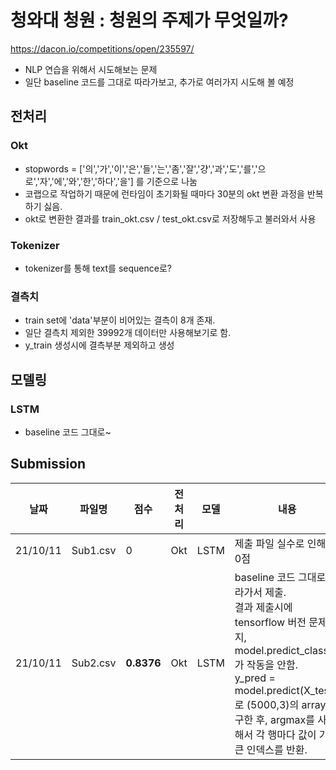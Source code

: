# 청와대 청원 : 청원의 주제가 무엇일까?
https://dacon.io/competitions/open/235597/

- NLP 연습을 위해서 시도해보는 문제
- 일단 baseline 코드를 그대로 따라가보고, 추가로 여러가지 시도해 볼 예정

## 전처리
### Okt 
- stopwords = ['의','가','이','은','들','는','좀','잘','걍','과','도','를','으로','자','에','와','한','하다','을']
를 기준으로 나눔
- 코랩으로 작업하기 때문에 런타임이 초기화될 때마다 30분의 okt 변환 과정을 반복하기 싫음.
- okt로 변환한 결과를 train_okt.csv / test_okt.csv로 저장해두고 불러와서 사용

### Tokenizer
- tokenizer를 통해 text를 sequence로?

### 결측치
- train set에 'data'부분이 비어있는 결측이 8개 존재.
- 일단 결측치 제외한 39992개 데이터만 사용해보기로 함.
- y_train 생성시에 결측부분 제외하고 생성

## 모델링
### LSTM
- baseline 코드 그대로~

## Submission
|날짜|파일명|점수|전처리|모델|내용|
|-----|---|---|------|---|------|
|21/10/11|Sub1.csv|0|Okt|LSTM| 제출 파일 실수로 인해서 0점
|21/10/11|Sub2.csv|**0.8376**|Okt|LSTM|baseline 코드 그대로 따라가서 제출. </br> 결과 제출시에 tensorflow 버전 문제인지, model.predict_classes가 작동을 안함. </br> y_pred = model.predict(X_test)로 (5000,3)의 array를 구한 후, argmax를 사용해서 각 행마다 값이 가장 큰 인덱스를 반환.
